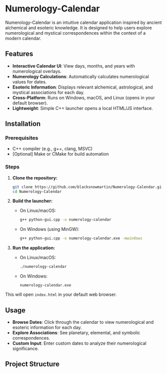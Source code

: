 # Numerology-Calendar

Numerology-Calendar is an intuitive calendar application inspired by ancient alchemical and esoteric knowledge. It is designed to help users explore numerological and mystical correspondences within the context of a modern calendar.

## Features

- **Interactive Calendar UI**: View days, months, and years with numerological overlays.
- **Numerology Calculations**: Automatically calculates numerological values for dates.
- **Esoteric Information**: Displays relevant alchemical, astrological, and mystical associations for each day.
- **Cross-Platform**: Runs on Windows, macOS, and Linux (opens in your default browser).
- **Lightweight**: Simple C++ launcher opens a local HTML/JS interface.

## Installation

### Prerequisites

- C++ compiler (e.g., g++, clang, MSVC)
- [Optional] Make or CMake for build automation

### Steps

1. **Clone the repository:**
   ```bash
   git clone https://github.com/blacksnowmartin/Numerology-Calendar.git
   cd Numerology-Calendar
   ```

2. **Build the launcher:**
   - On Linux/macOS:
     ```bash
     g++ python-gui.cpp -o numerology-calendar
     ```
   - On Windows (using MinGW):
     ```bash
     g++ python-gui.cpp -o numerology-calendar.exe -mwindows
     ```

3. **Run the application:**
   - On Linux/macOS:
     ```bash
     ./numerology-calendar
     ```
   - On Windows:
     ```
     numerology-calendar.exe
     ```

This will open `index.html` in your default web browser.

## Usage

- **Browse Dates**: Click through the calendar to view numerological and esoteric information for each day.
- **Explore Associations**: See planetary, elemental, and symbolic correspondences.
- **Custom Input**: Enter custom dates to analyze their numerological significance.

## Project Structure
